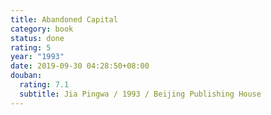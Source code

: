 ```yaml
---
title: Abandoned Capital
category: book
status: done
rating: 5
year: "1993"
date: 2019-09-30 04:28:50+08:00
douban:
  rating: 7.1
  subtitle: Jia Pingwa / 1993 / Beijing Publishing House
---
```



